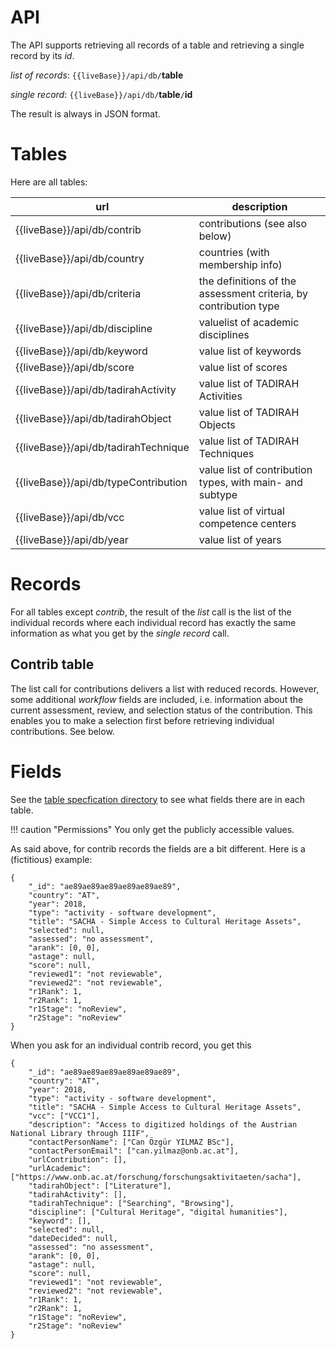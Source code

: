 # API

The API supports retrieving all records of a table and retrieving a single record by its
*id*.

*list of records*: `{{liveBase}}/api/db/`**table**


*single record*: `{{liveBase}}/api/db/`**table**`/`**id**

The result is always in JSON format.

# Tables

Here are all tables:

url | description
--- | ---
{{liveBase}}/api/db/contrib | contributions (see also below)
{{liveBase}}/api/db/country | countries (with membership info)
{{liveBase}}/api/db/criteria | the definitions of the assessment criteria, by contribution type
{{liveBase}}/api/db/discipline | valuelist of academic disciplines
{{liveBase}}/api/db/keyword | value list of keywords
{{liveBase}}/api/db/score | value list of scores
{{liveBase}}/api/db/tadirahActivity | value list of TADIRAH Activities
{{liveBase}}/api/db/tadirahObject | value list of TADIRAH Objects
{{liveBase}}/api/db/tadirahTechnique | value list of TADIRAH Techniques
{{liveBase}}/api/db/typeContribution | value list of contribution types, with main- and subtype
{{liveBase}}/api/db/vcc | value list of virtual competence centers
{{liveBase}}/api/db/year | value list of years

# Records

For all tables except *contrib*, the result of the *list* call is the list of the
individual records where each individual record has exactly the same information
as what you get by the *single record* call.

## Contrib table

The list call for contributions delivers a list with reduced records.
However, some additional *workflow* fields are included, i.e. information
about the current assessment, review, and selection status of the contribution.
This enables you to make a selection first before retrieving individual contributions.
See below.

# Fields

See the
[table specfication directory](https://github.com/Dans-labs/dariah-contrib/tree/master/server/tables)
to see what fields there are in each table.

!!! caution "Permissions"
    You only get the publicly accessible values.


As said above, for contrib records the fields are a bit different.
Here is a (fictitious) example:

```
{
    "_id": "ae89ae89ae89ae89ae89ae89",
    "country": "AT",
    "year": 2018,
    "type": "activity - software development",
    "title": "SACHA - Simple Access to Cultural Heritage Assets",
    "selected": null,
    "assessed": "no assessment",
    "arank": [0, 0],
    "astage": null,
    "score": null,
    "reviewed1": "not reviewable",
    "reviewed2": "not reviewable",
    "r1Rank": 1,
    "r2Rank": 1,
    "r1Stage": "noReview",
    "r2Stage": "noReview"
}
```

When you ask for an individual contrib record, you get this

```
{
    "_id": "ae89ae89ae89ae89ae89ae89",
    "country": "AT",
    "year": 2018,
    "type": "activity - software development",
    "title": "SACHA - Simple Access to Cultural Heritage Assets",
    "vcc": ["VCC1"],
    "description": "Access to digitized holdings of the Austrian National Library through IIIF",
    "contactPersonName": ["Can Özgür YILMAZ BSc"],
    "contactPersonEmail": ["can.yilmaz@onb.ac.at"],
    "urlContribution": [],
    "urlAcademic": ["https://www.onb.ac.at/forschung/forschungsaktivitaeten/sacha"],
    "tadirahObject": ["Literature"],
    "tadirahActivity": [],
    "tadirahTechnique": ["Searching", "Browsing"],
    "discipline": ["Cultural Heritage", "digital humanities"],
    "keyword": [],
    "selected": null,
    "dateDecided": null,
    "assessed": "no assessment",
    "arank": [0, 0],
    "astage": null,
    "score": null,
    "reviewed1": "not reviewable",
    "reviewed2": "not reviewable",
    "r1Rank": 1,
    "r2Rank": 1,
    "r1Stage": "noReview",
    "r2Stage": "noReview"
}
```
